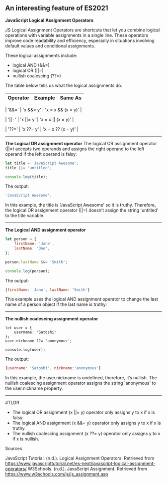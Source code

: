 ## An interesting feature of ES2021

<strong>JavaScript Logical Assignment Operators</strong>

JS Logical Assignment Operators are shortcuts that let you combine logical operations with variable assignments in a single line. These operators improve code readability and efficiency, especially in situations involving default values and conditional assignments.

These logical assignments include: 
* logical AND (&&=)
* logical OR (||=)
* nullish coalescing (??=)

The table below tells us what the logical assignments do.

| Operator | Example    | Same As               |
|----------|------------|-----------------------|

| '&&='    | 'x &&= y'  | 'x = x && (x = y)'   |

| '||='    | 'x ||= y'  | 'x = x || (x = y)'   |

| '??='    | 'x ??= y'  | 'x = x ?? (x = y)'   |


----------------------------

<strong>The Logical OR assignment operator</strong>
The logical OR assignment operator (||=) accepts two operands and assigns the right operand to the left operand if the left operand is falsy:

```javascript
let title = 'JavaScript Awesome';
title ||= 'untitled';

console.log(title);
```

The output:

```javascript
'JavaScript Awesome';
```

In this example, the title is 'JavaScript Awesome' so it is truthy. Therefore, the logical OR assignment operator (||=) doesn’t assign the string 'untitled' to the title variable.

----------------------------

<strong>The Logical AND assignment operator</strong>

```javascript
let person = {
    firstName: 'Jane',
    lastName: 'Doe',
};

person.lastName &&= 'Smith';

console.log(person);
```

The output:

```javascript
{firstName: 'Jane', lastName: 'Smith'}
```

This example uses the logical AND assignment operator to change the last name of a person object if the last name is truthy:

----------------------------

<strong>The nullish coalescing assignment operator</strong>

```
let user = {
    username: 'Satoshi'
};
user.nickname ??= 'anonymous';

console.log(user);
```

The output:

```javascript
{username: 'Satoshi', nickname:'anonymous'}
```

In this example, the user.nickname is undefined, therefore, it’s nullish. The nullish coalescing assignment operator assigns the string 'anonymous' to the user.nickname property.

----------------------------

#TLDR
* The logical OR assignment (x ||= y) operator only assigns y to x if x is falsy.
* The logical AND assignment (x &&= y) operator only assigns y to x if x is truthy.
* The nullish coalescing assignment (x ??= y) operator only assigns y to x if x is nullish.

Sources

JavaScript Tutorial. (n.d.). Logical Assignment Operators. Retrieved from https://www.javascripttutorial.net/es-next/javascript-logical-assignment-operators/
W3Schools. (n.d.). JavaScript Assignment. Retrieved from https://www.w3schools.com/js/js_assignment.asp
